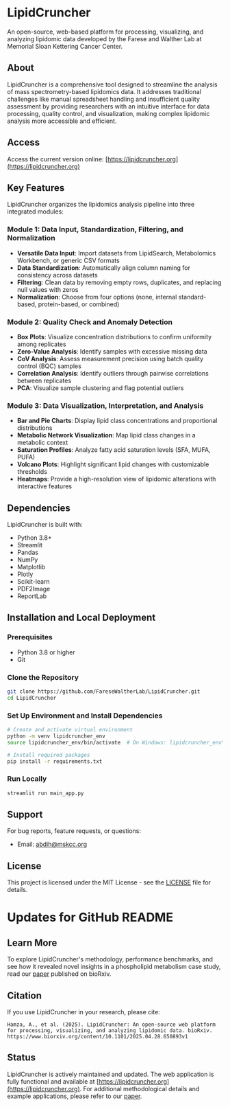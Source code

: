 # LipidCruncher
An open-source, web-based platform for processing, visualizing, and analyzing lipidomic data developed by the Farese and Walther Lab at Memorial Sloan Kettering Cancer Center.

## About
LipidCruncher is a comprehensive tool designed to streamline the analysis of mass spectrometry-based lipidomics data. It addresses traditional challenges like manual spreadsheet handling and insufficient quality assessment by providing researchers with an intuitive interface for data processing, quality control, and visualization, making complex lipidomic analysis more accessible and efficient.

## Access
Access the current version online: [https://lipidcruncher.org](https://lipidcruncher.org)

## Key Features
LipidCruncher organizes the lipidomics analysis pipeline into three integrated modules:

### Module 1: Data Input, Standardization, Filtering, and Normalization
* **Versatile Data Input**: Import datasets from LipidSearch, Metabolomics Workbench, or generic CSV formats
* **Data Standardization**: Automatically align column naming for consistency across datasets
* **Filtering**: Clean data by removing empty rows, duplicates, and replacing null values with zeros
* **Normalization**: Choose from four options (none, internal standard-based, protein-based, or combined)

### Module 2: Quality Check and Anomaly Detection
* **Box Plots**: Visualize concentration distributions to confirm uniformity among replicates
* **Zero-Value Analysis**: Identify samples with excessive missing data
* **CoV Analysis**: Assess measurement precision using batch quality control (BQC) samples
* **Correlation Analysis**: Identify outliers through pairwise correlations between replicates
* **PCA**: Visualize sample clustering and flag potential outliers

### Module 3: Data Visualization, Interpretation, and Analysis
* **Bar and Pie Charts**: Display lipid class concentrations and proportional distributions
* **Metabolic Network Visualization**: Map lipid class changes in a metabolic context
* **Saturation Profiles**: Analyze fatty acid saturation levels (SFA, MUFA, PUFA)
* **Volcano Plots**: Highlight significant lipid changes with customizable thresholds
* **Heatmaps**: Provide a high-resolution view of lipidomic alterations with interactive features

## Dependencies
LipidCruncher is built with:
* Python 3.8+
* Streamlit
* Pandas
* NumPy
* Matplotlib
* Plotly
* Scikit-learn
* PDF2Image
* ReportLab

## Installation and Local Deployment
### Prerequisites
* Python 3.8 or higher
* Git

### Clone the Repository
```bash
git clone https://github.com/FareseWaltherLab/LipidCruncher.git
cd LipidCruncher
```

### Set Up Environment and Install Dependencies
```bash
# Create and activate virtual environment
python -m venv lipidcruncher_env
source lipidcruncher_env/bin/activate  # On Windows: lipidcruncher_env\Scripts\activate

# Install required packages
pip install -r requirements.txt
```

### Run Locally
```bash
streamlit run main_app.py
```

## Support
For bug reports, feature requests, or questions:
- Email: abdih@mskcc.org

## License
This project is licensed under the MIT License - see the [LICENSE](LICENSE) file for details.

# Updates for GitHub README

## Learn More
To explore LipidCruncher's methodology, performance benchmarks, and see how it revealed novel insights in a phospholipid metabolism case study, read our [paper](https://www.biorxiv.org/content/10.1101/2025.04.28.650893v1) published on bioRxiv.

## Citation
If you use LipidCruncher in your research, please cite:
```
Hamza, A., et al. (2025). LipidCruncher: An open-source web platform for processing, visualizing, and analyzing lipidomic data. bioRxiv. https://www.biorxiv.org/content/10.1101/2025.04.28.650893v1
```

## Status
LipidCruncher is actively maintained and updated. The web application is fully functional and available at [https://lipidcruncher.org](https://lipidcruncher.org). For additional methodological details and example applications, please refer to our [paper](https://www.biorxiv.org/content/10.1101/2025.04.28.650893v1).